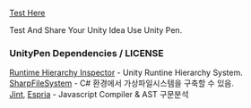 [Test Here](https://shlifedev.github.io/UnityPen/)

Test And Share Your Unity Idea Use Unity Pen.


### UnityPen Dependencies / LICENSE

[Runtime Hierarchy Inspector](https://github.com/yasirkula/UnityRuntimeInspector) - Unity Runtine Hierarchy System.   
[SharpFileSystem](https://github.com/bobvanderlinden/sharpfilesystem) - C# 환경에서 가상파일시스템을 구축할 수 있음.   
[Jint](https://github.com/sebastienros/jint), [Espria](https://github.com/sebastienros/esprima-dotnet) - Javascript Compiler & AST 구문분석

